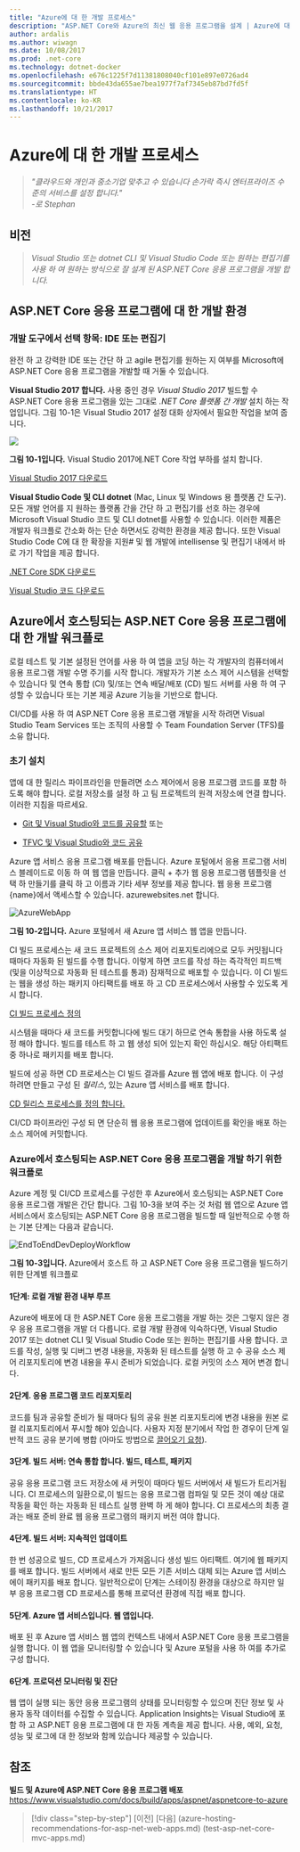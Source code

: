 ```yaml
---
title: "Azure에 대 한 개발 프로세스"
description: "ASP.NET Core와 Azure의 최신 웹 응용 프로그램을 설계 | Azure에 대 한 개발 프로세스"
author: ardalis
ms.author: wiwagn
ms.date: 10/08/2017
ms.prod: .net-core
ms.technology: dotnet-docker
ms.openlocfilehash: e676c1225f7d11381808040cf101e897e0726ad4
ms.sourcegitcommit: bbde43da655ae7bea1977f7af7345eb87bd7fd5f
ms.translationtype: HT
ms.contentlocale: ko-KR
ms.lasthandoff: 10/21/2017
---
```

# <a name="development-process-for-azure"></a>Azure에 대 한 개발 프로세스

> _"클라우드와 개인과 중소기업 맞추고 수 있습니다 손가락 즉시 엔터프라이즈 수준의 서비스를 설정 합니다."_  
> _-로 Stephan_

 ## <a name="vision"></a>비전

> *Visual Studio 또는 dotnet CLI 및 Visual Studio Code 또는 원하는 편집기를 사용 하 여 원하는 방식으로 잘 설계 된 ASP.NET Core 응용 프로그램을 개발 합니다.*

## <a name="development-environment-for-aspnet-core-apps"></a>ASP.NET Core 응용 프로그램에 대 한 개발 환경

### <a name="development-tools-choices-ide-or-editor"></a>개발 도구에서 선택 항목: IDE 또는 편집기

완전 하 고 강력한 IDE 또는 간단 하 고 agile 편집기를 원하는 지 여부를 Microsoft에 ASP.NET Core 응용 프로그램을 개발할 때 거둘 수 있습니다.

**Visual Studio 2017 합니다.** 사용 중인 경우 *Visual Studio 2017* 빌드할 수 ASP.NET Core 응용 프로그램을 있는 그대로 *.NET Core 플랫폼 간 개발* 설치 하는 작업입니다. 그림 10-1은 Visual Studio 2017 설정 대화 상자에서 필요한 작업을 보여 줍니다.

![](./media/image10-1.png)

**그림 10-1입니다.** Visual Studio 2017에.NET Core 작업 부하를 설치 합니다.

[Visual Studio 2017 다운로드](https://www.visualstudio.com/downloads/)

**Visual Studio Code 및 CLI dotnet** (Mac, Linux 및 Windows 용 플랫폼 간 도구). 모든 개발 언어를 지 원하는 플랫폼 간을 간단 하 고 편집기를 선호 하는 경우에 Microsoft Visual Studio 코드 및 CLI dotnet를 사용할 수 있습니다. 이러한 제품은 개발자 워크플로 간소화 하는 단순 하면서도 강력한 환경을 제공 합니다. 또한 Visual Studio Code C에 대 한 확장을 지원\# 및 웹 개발에 intellisense 및 편집기 내에서 바로 가기 작업을 제공 합니다.

[.NET Core SDK 다운로드](https://www.microsoft.com/net/download/core)

[Visual Studio 코드 다운로드](https://code.visualstudio.com/download)



## <a name="development-workflow-for-azure-hosted-aspnet-core-apps"></a>Azure에서 호스팅되는 ASP.NET Core 응용 프로그램에 대 한 개발 워크플로

로컬 테스트 및 기본 설정된 언어를 사용 하 여 앱을 코딩 하는 각 개발자의 컴퓨터에서 응용 프로그램 개발 수명 주기를 시작 합니다. 개발자가 기본 소스 제어 시스템을 선택할 수 있습니다 및 연속 통합 (CI) 및/또는 연속 배달/배포 (CD) 빌드 서버를 사용 하 여 구성할 수 있습니다 또는 기본 제공 Azure 기능을 기반으로 합니다.

CI/CD를 사용 하 여 ASP.NET Core 응용 프로그램 개발을 시작 하려면 Visual Studio Team Services 또는 조직의 사용할 수 Team Foundation Server (TFS)를 소유 합니다.

### <a name="initial-setup"></a>초기 설치

앱에 대 한 릴리스 파이프라인을 만들려면 소스 제어에서 응용 프로그램 코드를 포함 하도록 해야 합니다. 로컬 저장소를 설정 하 고 팀 프로젝트의 원격 저장소에 연결 합니다. 이러한 지침을 따르세요.

-   [Git 및 Visual Studio와 코드를 공유할](https://www.visualstudio.com/docs/git/share-your-code-in-git-vs) 또는

-   [TFVC 및 Visual Studio와 코드 공유](https://www.visualstudio.com/docs/tfvc/share-your-code-in-tfvc-vs)

Azure 앱 서비스 응용 프로그램 배포를 만듭니다. Azure 포털에서 응용 프로그램 서비스 블레이드로 이동 하 여 웹 앱을 만듭니다. 클릭 + 추가 웹 응용 프로그램 템플릿을 선택 하 만들기를 클릭 하 고 이름과 기타 세부 정보를 제공 합니다. 웹 응용 프로그램 {name}에서 액세스할 수 있습니다. azurewebsites.net 합니다.

![AzureWebApp](./media/image10-2.png)

**그림 10-2입니다.** Azure 포털에서 새 Azure 앱 서비스 웹 앱을 만듭니다.

CI 빌드 프로세스는 새 코드 프로젝트의 소스 제어 리포지토리에으로 모두 커밋됩니다 때마다 자동화 된 빌드를 수행 합니다. 이렇게 하면 코드를 작성 하는 즉각적인 피드백 (및을 이상적으로 자동화 된 테스트를 통과) 잠재적으로 배포할 수 있습니다. 이 CI 빌드는 웹을 생성 하는 패키지 아티팩트를 배포 하 고 CD 프로세스에서 사용할 수 있도록 게시 합니다.

[CI 빌드 프로세스 정의](https://www.visualstudio.com/docs/build/apps/aspnet/aspnetcore-to-azure#ci)

시스템을 때마다 새 코드를 커밋합니다에 빌드 대기 하므로 연속 통합을 사용 하도록 설정 해야 합니다. 빌드를 테스트 하 고 웹 생성 되어 있는지 확인 하십시오. 해당 아티팩트 중 하나로 패키지를 배포 합니다.

빌드에 성공 하면 CD 프로세스는 CI 빌드 결과를 Azure 웹 앱에 배포 합니다. 이 구성 하려면 만들고 구성 된 *릴리스*, 있는 Azure 앱 서비스를 배포 합니다.

[CD 릴리스 프로세스를 정의 합니다.](https://www.visualstudio.com/docs/build/apps/aspnet/aspnetcore-to-azure#cd)

CI/CD 파이프라인 구성 되 면 단순히 웹 응용 프로그램에 업데이트를 확인을 배포 하는 소스 제어에 커밋합니다.

### <a name="workflow-for-developing-azure-hosted-aspnet-core-applications"></a>Azure에서 호스팅되는 ASP.NET Core 응용 프로그램을 개발 하기 위한 워크플로

Azure 계정 및 CI/CD 프로세스를 구성한 후 Azure에서 호스팅되는 ASP.NET Core 응용 프로그램 개발은 간단 합니다. 그림 10-3을 보여 주는 것 처럼 웹 앱으로 Azure 앱 서비스에서 호스팅되는 ASP.NET Core 응용 프로그램을 빌드할 때 일반적으로 수행 하는 기본 단계는 다음과 같습니다.

![EndToEndDevDeployWorkflow](./media/image10-3.png)

**그림 10-3입니다.** Azure에서 호스트 하 고 ASP.NET Core 응용 프로그램을 빌드하기 위한 단계별 워크플로

#### <a name="step-1-local-dev-environment-inner-loop"></a>1단계: 로컬 개발 환경 내부 루프

Azure에 배포에 대 한 ASP.NET Core 응용 프로그램을 개발 하는 것은 그렇지 않은 경우 응용 프로그램을 개발 더 다릅니다. 로컬 개발 환경에 익숙하다면, Visual Studio 2017 또는 dotnet CLI 및 Visual Studio Code 또는 원하는 편집기를 사용 합니다. 코드를 작성, 실행 및 디버그 변경 내용을, 자동화 된 테스트를 실행 하 고 수 공유 소스 제어 리포지토리에 변경 내용을 푸시 준비가 되었습니다. 로컬 커밋의 소스 제어 변경 합니다.

#### <a name="step-2-application-code-repository"></a>2단계. 응용 프로그램 코드 리포지토리

코드를 팀과 공유할 준비가 될 때마다 팀의 공유 원본 리포지토리에 변경 내용을 원본 로컬 리포지토리에서 푸시할 해야 있습니다. 사용자 지정 분기에서 작업 한 경우이 단계 일반적 코드 공유 분기에 병합 (아마도 방법으로 [끌어오기 요청](https://www.visualstudio.com/docs/git/pull-requests)).

#### <a name="step-3-build-server-continuous-integration-build-test-package"></a>3단계. 빌드 서버: 연속 통합 합니다. 빌드, 테스트, 패키지

공유 응용 프로그램 코드 저장소에 새 커밋이 때마다 빌드 서버에서 새 빌드가 트리거됩니다. CI 프로세스의 일환으로,이 빌드는 응용 프로그램 컴파일 및 모든 것이 예상 대로 작동을 확인 하는 자동화 된 테스트 실행 완벽 하 게 해야 합니다. CI 프로세스의 최종 결과는 배포 준비 완료 웹 응용 프로그램의 패키지 버전 여야 합니다.

#### <a name="step-4-build-server-continuous-delivery"></a>4단계. 빌드 서버: 지속적인 업데이트

한 번 성공으로 빌드, CD 프로세스가 가져옵니다 생성 빌드 아티팩트. 여기에 웹 패키지를 배포 합니다. 빌드 서버에서 새로 만든 모든 기존 서비스 대체 되는 Azure 앱 서비스에이 패키지를 배포 합니다. 일반적으로이 단계는 스테이징 환경을 대상으로 하지만 일부 응용 프로그램 CD 프로세스를 통해 프로덕션 환경에 직접 배포 합니다.

#### <a name="step-5-azure-app-service-web-app"></a>5단계. Azure 앱 서비스입니다. 웹 앱입니다.

배포 된 후 Azure 앱 서비스 웹 앱의 컨텍스트 내에서 ASP.NET Core 응용 프로그램을 실행 합니다. 이 웹 앱을 모니터링할 수 있습니다 및 Azure 포털을 사용 하 여를 추가로 구성 합니다.

#### <a name="step-6-production-monitoring-and-diagnostics"></a>6단계. 프로덕션 모니터링 및 진단

웹 앱이 실행 되는 동안 응용 프로그램의 상태를 모니터링할 수 있으며 진단 정보 및 사용자 동작 데이터를 수집할 수 있습니다. Application Insights는 Visual Studio에 포함 하 고 ASP.NET 응용 프로그램에 대 한 자동 계측을 제공 합니다. 사용, 예외, 요청, 성능 및 로그에 대 한 정보와 함께 있습니다 제공할 수 있습니다.

## <a name="references"></a>참조

**빌드 및 Azure에 ASP.NET Core 응용 프로그램 배포**  
<https://www.visualstudio.com/docs/build/apps/aspnet/aspnetcore-to-azure>


>[!div class="step-by-step"]
[이전] [다음] (azure-hosting-recommendations-for-asp-net-web-apps.md) (test-asp-net-core-mvc-apps.md)
